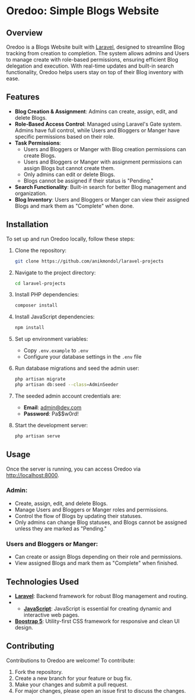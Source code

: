 # Oredoo: Simple Blogs Website

## Overview

Oredoo is a Blogs Website built with [Laravel](https://laravel.com/), designed to streamline Blog tracking from creation to completion. The system allows admins and Users to manage create with role-based permissions, ensuring efficient Blog delegation and execution. With real-time updates and built-in search functionality, Oredoo helps users stay on top of their Blog inventory with ease.

## Features

- **Blog Creation & Assignment**: Admins can create, assign, edit, and delete Blogs.
- **Role-Based Access Control**: Managed using Laravel's Gate system. Admins have full control, while Users and Bloggers or Manger have specific permissions based on their role.
- **Task Permissions**:
  -  Users and Bloggers or Manger with Blog creation permissions can create Blogs.
  -  Users and Bloggers or Manger with assignment permissions can assign Blogs but cannot create them.
  - Only admins can edit or delete Blogs.
  - Blogs cannot be assigned if their status is "Pending."
- **Search Functionality**: Built-in search for better Blog management and organization.
- **Blog Inventory**:  Users and Bloggers or Manger can view their assigned Blogs and mark them as "Complete" when done.

## Installation

To set up and run Oredoo locally, follow these steps:

1. Clone the repository:
    ```bash
    git clone https://github.com/anikmondol/laravel-projects
    ```

2. Navigate to the project directory:
    ```bash
    cd laravel-projects
    ```

3. Install PHP dependencies:
    ```bash
    composer install
    ```

4. Install JavaScript dependencies:
    ```bash
    npm install
    ```

5. Set up environment variables:
    - Copy `.env.example` to `.env`
    - Configure your database settings in the `.env` file

6. Run database migrations and seed the admin user:
    ```bash
    php artisan migrate
    php artisan db:seed --class=AdminSeeder
    ```

7. The seeded admin account credentials are:
    - **Email**: admin@dev.com
    - **Password**: Pa$$w0rd!

8. Start the development server:
    ```bash
    php artisan serve
    ```

## Usage

Once the server is running, you can access Oredoo via [http://localhost:8000](http://localhost:8000).

### Admin:
- Create, assign, edit, and delete Blogs.
- Manage  Users and Bloggers or Manger roles and permissions.
- Control the flow of Blogs by updating their statuses.
- Only admins can change Blog statuses, and Blogs cannot be assigned unless they are marked as "Pending."

###  Users and Bloggers or Manger:
- Can create or assign Blogs depending on their role and permissions.
- View assigned Blogs and mark them as "Complete" when finished.

## Technologies Used

- **[Laravel](https://laravel.com/)**: Backend framework for robust Blog management and routing.
- - **[JavaScript]([https://laravel.com/](https://www.javascript.com/))**: JavaScript is essential for creating dynamic and interactive web pages.
- **[Boostrap 5](https://getbootstrap.com/docs/5.0/getting-started/introduction/)**: Utility-first CSS framework for responsive and clean UI design.

## Contributing

Contributions to Oredoo are welcome! To contribute:

1. Fork the repository.
2. Create a new branch for your feature or bug fix.
3. Make your changes and submit a pull request.
4. For major changes, please open an issue first to discuss the changes.
